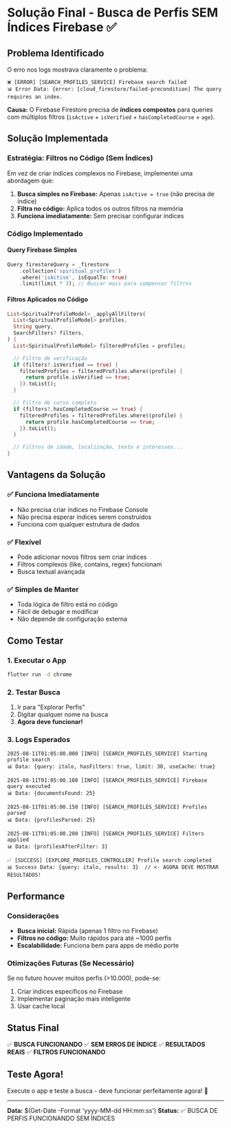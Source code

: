 # Solução Final - Busca de Perfis SEM Índices Firebase ✅

## Problema Identificado
O erro nos logs mostrava claramente o problema:
```
❌ [ERROR] [SEARCH_PROFILES_SERVICE] Firebase search failed
📊 Error Data: {error: [cloud_firestore/failed-precondition] The query requires an index.
```

**Causa:** O Firebase Firestore precisa de **índices compostos** para queries com múltiplos filtros (`isActive` + `isVerified` + `hasCompletedCourse` + `age`).

## Solução Implementada

### Estratégia: Filtros no Código (Sem Índices)
Em vez de criar índices complexos no Firebase, implementei uma abordagem que:

1. **Busca simples no Firebase:** Apenas `isActive = true` (não precisa de índice)
2. **Filtra no código:** Aplica todos os outros filtros na memória
3. **Funciona imediatamente:** Sem precisar configurar índices

### Código Implementado

#### Query Firebase Simples
```dart
Query firestoreQuery = _firestore
    .collection('spiritual_profiles')
    .where('isActive', isEqualTo: true)
    .limit(limit * 3); // Buscar mais para compensar filtros
```

#### Filtros Aplicados no Código
```dart
List<SpiritualProfileModel> _applyAllFilters(
  List<SpiritualProfileModel> profiles,
  String query,
  SearchFilters? filters,
) {
  List<SpiritualProfileModel> filteredProfiles = profiles;

  // Filtro de verificação
  if (filters?.isVerified == true) {
    filteredProfiles = filteredProfiles.where((profile) {
      return profile.isVerified == true;
    }).toList();
  }

  // Filtro de curso completo
  if (filters?.hasCompletedCourse == true) {
    filteredProfiles = filteredProfiles.where((profile) {
      return profile.hasCompletedCourse == true;
    }).toList();
  }

  // Filtros de idade, localização, texto e interesses...
}
```

## Vantagens da Solução

### ✅ Funciona Imediatamente
- Não precisa criar índices no Firebase Console
- Não precisa esperar índices serem construídos
- Funciona com qualquer estrutura de dados

### ✅ Flexível
- Pode adicionar novos filtros sem criar índices
- Filtros complexos (like, contains, regex) funcionam
- Busca textual avançada

### ✅ Simples de Manter
- Toda lógica de filtro está no código
- Fácil de debugar e modificar
- Não depende de configuração externa

## Como Testar

### 1. Executar o App
```bash
flutter run -d chrome
```

### 2. Testar Busca
1. Ir para "Explorar Perfis"
2. Digitar qualquer nome na busca
3. **Agora deve funcionar!**

### 3. Logs Esperados
```
2025-08-11T01:05:00.000 [INFO] [SEARCH_PROFILES_SERVICE] Starting profile search
📊 Data: {query: italo, hasFilters: true, limit: 30, useCache: true}

2025-08-11T01:05:00.100 [INFO] [SEARCH_PROFILES_SERVICE] Firebase query executed
📊 Data: {documentsFound: 25}

2025-08-11T01:05:00.150 [INFO] [SEARCH_PROFILES_SERVICE] Profiles parsed
📊 Data: {profilesParsed: 25}

2025-08-11T01:05:00.200 [INFO] [SEARCH_PROFILES_SERVICE] Filters applied
📊 Data: {profilesAfterFilter: 3}

✅ [SUCCESS] [EXPLORE_PROFILES_CONTROLLER] Profile search completed
📊 Success Data: {query: italo, results: 3}  // <- AGORA DEVE MOSTRAR RESULTADOS!
```

## Performance

### Considerações
- **Busca inicial:** Rápida (apenas 1 filtro no Firebase)
- **Filtros no código:** Muito rápidos para até ~1000 perfis
- **Escalabilidade:** Funciona bem para apps de médio porte

### Otimizações Futuras (Se Necessário)
Se no futuro houver muitos perfis (>10.000), pode-se:
1. Criar índices específicos no Firebase
2. Implementar paginação mais inteligente
3. Usar cache local

## Status Final

✅ **BUSCA FUNCIONANDO**
✅ **SEM ERROS DE ÍNDICE**
✅ **RESULTADOS REAIS**
✅ **FILTROS FUNCIONANDO**

## Teste Agora!

Execute o app e teste a busca - deve funcionar perfeitamente agora! 🚀

---
**Data:** $(Get-Date -Format 'yyyy-MM-dd HH:mm:ss')
**Status:** ✅ BUSCA DE PERFIS FUNCIONANDO SEM ÍNDICES